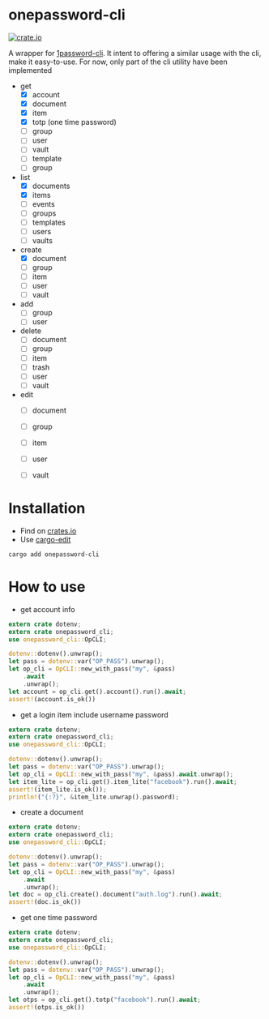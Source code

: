 # onepassword-cli

[![crate.io](https://img.shields.io/crates/v/onepassword-cli)](https://crates.io/crates/onepassword-cli)

A wrapper for [1password-cli](https://support.1password.com/command-line-getting-started/). It intent to offering a similar usage with the cli, make it easy-to-use.
For now, only part of the cli utility have been implemented
- get
  - [x] account
  - [x] document
  - [x] item
  - [x] totp (one time password)
  - [ ] group
  - [ ] user
  - [ ] vault
  - [ ] template
  - [ ] group
- list
  - [x] documents
  - [x] items
  - [ ] events
  - [ ] groups
  - [ ] templates
  - [ ] users
  - [ ] vaults
- create
  - [x] document
  - [ ] group
  - [ ] item
  - [ ] user
  - [ ] vault
- add
  - [ ] group
  - [ ] user
- delete
  - [ ] document
  - [ ] group
  - [ ] item
  - [ ] trash
  - [ ] user
  - [ ] vault
- edit
  - [ ] document
  - [ ] group
  - [ ] item
  - [ ] user
  - [ ] vault


# Installation

- Find on [crates.io](https://crates.io/crates/onepassword-cli)
- Use [cargo-edit](https://crates.io/crates/cargo-edit)
```sh
cargo add onepassword-cli
```

# How to use

- get account info
```rust
extern crate dotenv;
extern crate onepassword_cli;
use onepassword_cli::OpCLI;

dotenv::dotenv().unwrap();
let pass = dotenv::var("OP_PASS").unwrap();
let op_cli = OpCLI::new_with_pass("my", &pass)
    .await
    .unwrap();
let account = op_cli.get().account().run().await;
assert!(account.is_ok())
```

- get a login item include username password
```rust
extern crate dotenv;
extern crate onepassword_cli;
use onepassword_cli::OpCLI;

dotenv::dotenv().unwrap();
let pass = dotenv::var("OP_PASS").unwrap();
let op_cli = OpCLI::new_with_pass("my", &pass).await.unwrap();
let item_lite = op_cli.get().item_lite("facebook").run().await;
assert!(item_lite.is_ok());
println!("{:?}", &item_lite.unwrap().password);
```

- create a document
```rust
extern crate dotenv;
extern crate onepassword_cli;
use onepassword_cli::OpCLI;

dotenv::dotenv().unwrap();
let pass = dotenv::var("OP_PASS").unwrap();
let op_cli = OpCLI::new_with_pass("my", &pass)
    .await
    .unwrap();
let doc = op_cli.create().document("auth.log").run().await;
assert!(doc.is_ok())
```

- get one time password
```rust
extern crate dotenv;
extern crate onepassword_cli;
use onepassword_cli::OpCLI;

dotenv::dotenv().unwrap();
let pass = dotenv::var("OP_PASS").unwrap();
let op_cli = OpCLI::new_with_pass("my", &pass)
    .await
    .unwrap();
let otps = op_cli.get().totp("facebook").run().await;
assert!(otps.is_ok())
```
